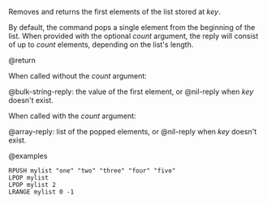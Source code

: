 Removes and returns the first elements of the list stored at _key_.

By default, the command pops a single element from the beginning of the list.
When provided with the optional _count_ argument, the reply will consist of up to _count_ elements, depending on the list's length.

@return

When called without the _count_ argument:

@bulk-string-reply: the value of the first element, or @nil-reply when _key_ doesn't exist.

When called with the _count_ argument:

@array-reply: list of the popped elements, or @nil-reply when _key_ doesn't exist.

@examples

```cli
RPUSH mylist "one" "two" "three" "four" "five"
LPOP mylist
LPOP mylist 2
LRANGE mylist 0 -1
```
